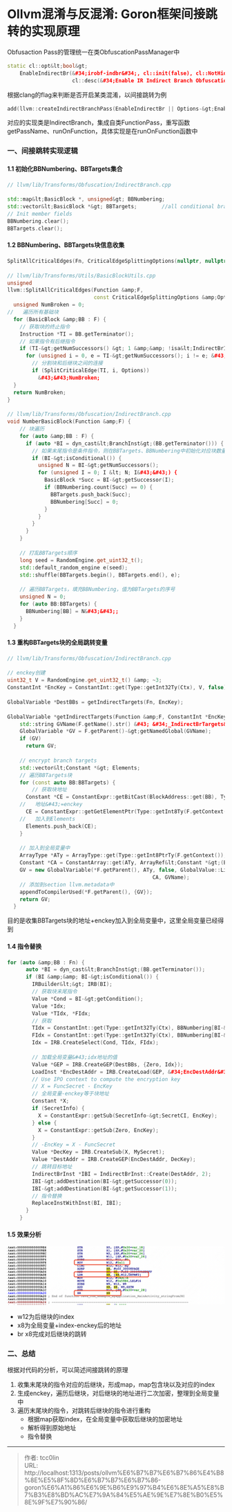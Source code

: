 # Ollvm混淆与反混淆: Goron框架间接跳转的实现原理


Obfusaction Pass的管理统一在类ObfuscationPassManager中
```c&#43;&#43;
static cl::opt&lt;bool&gt;
    EnableIndirectBr(&#34;irobf-indbr&#34;, cl::init(false), cl::NotHidden,
                     cl::desc(&#34;Enable IR Indirect Branch Obfuscation.&#34;));
```
根据clang的flag来判断是否开启某类混淆，以间接跳转为例
```c&#43;&#43;
add(llvm::createIndirectBranchPass(EnableIndirectBr || Options-&gt;EnableIndirectBr, IPO, Options.get()));
```
对应的实现类是IndirectBranch，集成自类FunctionPass，重写函数getPassName、runOnFunction，具体实现是在runOnFunction函数中
### 一、间接跳转实现逻辑
#### 1.1 初始化BBNumbering、BBTargets集合
```c&#43;&#43;
// llvm/lib/Transforms/Obfuscation/IndirectBranch.cpp

std::map&lt;BasicBlock *, unsigned&gt; BBNumbering;
std::vector&lt;BasicBlock *&gt; BBTargets;        //all conditional branch targets
// Init member fields
BBNumbering.clear();
BBTargets.clear();
```
#### 1.2 BBNumbering、BBTargets块信息收集
```c&#43;&#43;
SplitAllCriticalEdges(Fn, CriticalEdgeSplittingOptions(nullptr, nullptr));

// llvm/lib/Transforms/Utils/BasicBlockUtils.cpp
unsigned
llvm::SplitAllCriticalEdges(Function &amp;F,
                            const CriticalEdgeSplittingOptions &amp;Options) {
  unsigned NumBroken = 0;
//   遍历所有基础块
  for (BasicBlock &amp;BB : F) {
    // 获取块的终止指令
    Instruction *TI = BB.getTerminator();
    // 如果指令有后继指令
    if (TI-&gt;getNumSuccessors() &gt; 1 &amp;&amp; !isa&lt;IndirectBrInst&gt;(TI))
      for (unsigned i = 0, e = TI-&gt;getNumSuccessors(); i != e; &#43;&#43;i)
        // 分割块和后继块之间的连接
        if (SplitCriticalEdge(TI, i, Options))
          &#43;&#43;NumBroken;
  }
  return NumBroken;
}

// llvm/lib/Transforms/Obfuscation/IndirectBranch.cpp
void NumberBasicBlock(Function &amp;F) {
    // 块遍历
    for (auto &amp;BB : F) {
      if (auto *BI = dyn_cast&lt;BranchInst&gt;(BB.getTerminator())) {
        // 如果末尾指令是条件指令，则在BBTargets、BBNumbering中初始化对应块数量
        if (BI-&gt;isConditional()) {
          unsigned N = BI-&gt;getNumSuccessors();
          for (unsigned I = 0; I &lt; N; I&#43;&#43;) {
            BasicBlock *Succ = BI-&gt;getSuccessor(I);
            if (BBNumbering.count(Succ) == 0) {
              BBTargets.push_back(Succ);
              BBNumbering[Succ] = 0;
            }
          }
        }
      }
    }

    // 打乱BBTargets顺序
    long seed = RandomEngine.get_uint32_t();
    std::default_random_engine e(seed);
    std::shuffle(BBTargets.begin(), BBTargets.end(), e);

    // 遍历BBTargets，填充BBNumbering，值为BBTargets的序号
    unsigned N = 0;
    for (auto BB:BBTargets) {
      BBNumbering[BB] = N&#43;&#43;;
    }
  }
```

#### 1.3 重构BBTargets块的全局跳转变量
```c&#43;&#43;
// llvm/lib/Transforms/Obfuscation/IndirectBranch.cpp

// enckey创建
uint32_t V = RandomEngine.get_uint32_t() &amp; ~3;
ConstantInt *EncKey = ConstantInt::get(Type::getInt32Ty(Ctx), V, false);

GlobalVariable *DestBBs = getIndirectTargets(Fn, EncKey);

GlobalVariable *getIndirectTargets(Function &amp;F, ConstantInt *EncKey) {
    std::string GVName(F.getName().str() &#43; &#34;_IndirectBrTargets&#34;);
    GlobalVariable *GV = F.getParent()-&gt;getNamedGlobal(GVName);
    if (GV)
      return GV;

    // encrypt branch targets
    std::vector&lt;Constant *&gt; Elements;
    // 遍历BBTargets块
    for (const auto BB:BBTargets) {
        // 获取块地址
      Constant *CE = ConstantExpr::getBitCast(BlockAddress::get(BB), Type::getInt8PtrTy(F.getContext()));
    //   地址&#43;=enckey
      CE = ConstantExpr::getGetElementPtr(Type::getInt8Ty(F.getContext()), CE, EncKey);
    //   加入到Elements
      Elements.push_back(CE);
    }

    // 加入到全局变量中
    ArrayType *ATy = ArrayType::get(Type::getInt8PtrTy(F.getContext()), Elements.size());
    Constant *CA = ConstantArray::get(ATy, ArrayRef&lt;Constant *&gt;(Elements));
    GV = new GlobalVariable(*F.getParent(), ATy, false, GlobalValue::LinkageTypes::PrivateLinkage,
                                               CA, GVName);
    // 添加到section llvm.metadata中
    appendToCompilerUsed(*F.getParent(), {GV});
    return GV;
  }
```
目的是收集BBTargets块的地址&#43;enckey加入到全局变量中，这里全局变量已经得到

#### 1.4 指令替换
```c&#43;&#43;
for (auto &amp;BB : Fn) {
      auto *BI = dyn_cast&lt;BranchInst&gt;(BB.getTerminator());
      if (BI &amp;&amp; BI-&gt;isConditional()) {
        IRBuilder&lt;&gt; IRB(BI);
        // 获取块末尾指令
        Value *Cond = BI-&gt;getCondition();
        Value *Idx;
        Value *TIdx, *FIdx;
        // 获取
        TIdx = ConstantInt::get(Type::getInt32Ty(Ctx), BBNumbering[BI-&gt;getSuccessor(0)]);
        FIdx = ConstantInt::get(Type::getInt32Ty(Ctx), BBNumbering[BI-&gt;getSuccessor(1)]);
        Idx = IRB.CreateSelect(Cond, TIdx, FIdx);

        // 加载全局变量&#43;idx地址的值
        Value *GEP = IRB.CreateGEP(DestBBs, {Zero, Idx});
        LoadInst *EncDestAddr = IRB.CreateLoad(GEP, &#34;EncDestAddr&#34;);
        // Use IPO context to compute the encryption key
        // X = FuncSecret - EncKey
        // 全局变量-enckey等于块地址
        Constant *X;
        if (SecretInfo) {
          X = ConstantExpr::getSub(SecretInfo-&gt;SecretCI, EncKey);
        } else {
          X = ConstantExpr::getSub(Zero, EncKey);
        }
        // -EncKey = X - FuncSecret
        Value *DecKey = IRB.CreateSub(X, MySecret);
        Value *DestAddr = IRB.CreateGEP(EncDestAddr, DecKey);   
        // 跳转目标地址
        IndirectBrInst *IBI = IndirectBrInst::Create(DestAddr, 2);
        IBI-&gt;addDestination(BI-&gt;getSuccessor(0));
        IBI-&gt;addDestination(BI-&gt;getSuccessor(1));
        // 指令替换
        ReplaceInstWithInst(BI, IBI);
      }
    }
```
#### 1.5 效果分析
![](https://github.com/tcc0lin/self_pic/blob/main/indbr1.png?raw=true)
- w12为后继块的index
- x8为全局变量&#43;index-enckey后的地址
- br x8完成对后继块的跳转
### 二、总结
根据对代码的分析，可以简述间接跳转的原理
1. 收集末尾块的指令对应的后继块，形成map，map包含块以及对应的index
2. 生成enckey，遍历后继块，对后继块的地址进行二次加密，整理到全局变量中
3. 遍历末尾块的指令，对跳转后继块的指令进行重构
    - 根据map获取index，在全局变量中获取后继块的加密地址
    - 解析得到原始地址
    - 指令替换

---

> 作者: tcc0lin  
> URL: http://localhost:1313/posts/ollvm%E6%B7%B7%E6%B7%86%E4%B8%8E%E5%8F%8D%E6%B7%B7%E6%B7%86-goron%E6%A1%86%E6%9E%B6%E9%97%B4%E6%8E%A5%E8%B7%B3%E8%BD%AC%E7%9A%84%E5%AE%9E%E7%8E%B0%E5%8E%9F%E7%90%86/  

